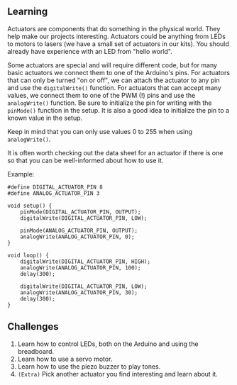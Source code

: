 ## Learning
Actuators are components that do something in the physical world. They help
make our projects interesting. Actuators could be anything from LEDs to motors
to lasers (we have a small set of actuators in our kits). You should already
have experience with an LED from "hello world".

Some actuators are special and will require different code, but for many basic
actuators we connect them to one of the Arduino's pins. For actuators that can
only be turned "on or off", we can attach the actuator to any pin and use
the `digitalWrite()` function. For actuators that can accept many values, we
connect them to one of the PWM (!) pins and use the `analogWrite()` function.
Be sure to initialize the pin for writing with the `pinMode()` function in
the setup. It is also a good idea to initialize the pin to a known value in the
setup.

Keep in mind that you can only use values 0 to 255 when using `analogWrite()`.

It is often worth checking out the data sheet for an actuator if there is one
so that you can be well-informed about how to use it.

Example:
```
#define DIGITAL_ACTUATOR_PIN 8
#define ANALOG_ACTUATOR_PIN 3

void setup() {
    pinMode(DIGITAL_ACTUATOR_PIN, OUTPUT);
    digitalWrite(DIGITAL_ACTUATOR_PIN, LOW);

    pinMode(ANALOG_ACTUATOR_PIN, OUTPUT);
    analogWrite(ANALOG_ACTUATOR_PIN, 0);
}

void loop() {
    digitalWrite(DIGITAL_ACTUATOR_PIN, HIGH);
    analogWrite(ANALOG_ACTUATOR_PIN, 100);
    delay(300);

    digitalWrite(DIGITAL_ACTUATOR_PIN, LOW);
    analogWrite(ANALOG_ACTUATOR_PIN, 30);
    delay(300);
}
```

## Challenges
1. Learn how to control LEDs, both on the Arduino and using the breadboard.
2. Learn how to use a servo motor.
3. Learn how to use the piezo buzzer to play tones.
4. `(Extra)` Pick another actuator you find interesting and learn about it.
